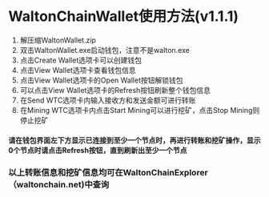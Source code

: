 # WaltonChainWallet使用方法(v1.1.1)

1. 解压缩WaltonWallet.zip
2. 双击WaltonWallet.exe启动钱包，注意不是walton.exe
3. 点击Create Wallet选项卡可以创建钱包
4. 点击View Wallet选项卡查看钱包信息
5. 点击View Wallet选项卡的Open Wallet按钮解锁钱包
6. 可以点击View Wallet选项卡的Refresh按钮刷新整个钱包信息
7. 在Send WTC选项卡内输入接收方和发送金额可进行转账
8. 在Mining WTC选项卡内点击Start Mining可以进行挖矿，点击Stop Mining则停止挖矿

#### 请在钱包界面左下方显示已连接到至少一个节点时，再进行转账和挖矿操作，显示0个节点时请点击Refresh按钮，直到刷新出至少一个节点

### 以上转账信息和挖矿信息均可在WaltonChainExplorer（waltonchain.net)中查询
